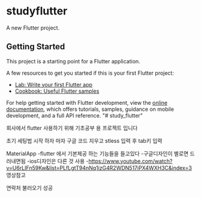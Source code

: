 # studyflutter

A new Flutter project.

## Getting Started

This project is a starting point for a Flutter application.

A few resources to get you started if this is your first Flutter project:

- [Lab: Write your first Flutter app](https://docs.flutter.dev/get-started/codelab)
- [Cookbook: Useful Flutter samples](https://docs.flutter.dev/cookbook)

For help getting started with Flutter development, view the
[online documentation](https://docs.flutter.dev/), which offers tutorials,
samples, guidance on mobile development, and a full API reference.
"# study_flutter" 

회사에서 flutter 사용하기 위해
기초공부 용 프로젝트 입니다

초기 세팅법
시작 하자 마자 구글 코드 지우고
stless 입력 후 tab키 입력

MaterialApp
-flutter 에서 기본제공 하는 기능들을 들고있다
-구글디자인이 별로면 드러내면됨
-ios디자인은 다른 것 사용
-https://www.youtube.com/watch?v=U6rLIFn59Kw&list=PLfLgtT94nNq1izG4R2WDN517iPX4WXH3C&index=3 영상참고


연락처 불러오기 성공


